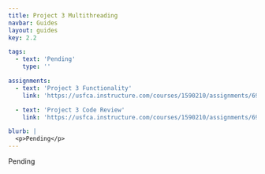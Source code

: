 ```yaml
---
title: Project 3 Multithreading
navbar: Guides
layout: guides
key: 2.2

tags:
  - text: 'Pending'
    type: ''

assignments:
  - text: 'Project 3 Functionality'
    link: 'https://usfca.instructure.com/courses/1590210/assignments/6911897'

  - text: 'Project 3 Code Review'
    link: 'https://usfca.instructure.com/courses/1590210/assignments/6911898'

blurb: |
  <p>Pending</p>
---
```


Pending
